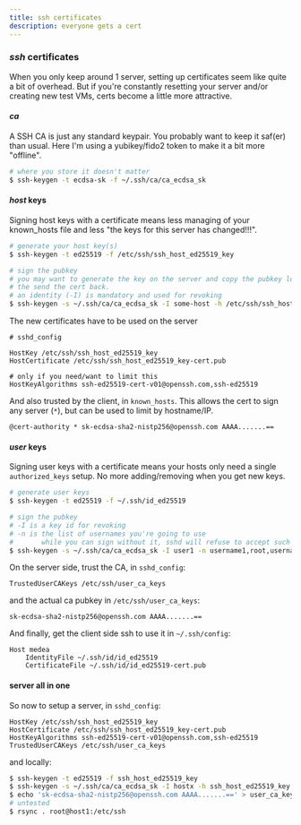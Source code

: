 ```yaml
---
title: ssh certificates
description: everyone gets a cert
---
```


### _ssh_ certificates

When you only keep around 1 server,
setting up certificates seem like quite a bit of overhead.
But if you're constantly resetting your server
and/or creating new test VMs, certs become a little more attractive.

#### _ca_

A SSH CA is just any standard keypair.
You probably want to keep it saf(er) than usual.
Here I'm using a yubikey/fido2 token to make it a bit more "offline".

```sh
# where you store it doesn't matter
$ ssh-keygen -t ecdsa-sk -f ~/.ssh/ca/ca_ecdsa_sk
```

#### _host_ keys

Signing host keys with a certificate means less managing of your known_hosts file
and less "the keys for this server has changed!!!".

```sh
# generate your host key(s)
$ ssh-keygen -t ed25519 -f /etc/ssh/ssh_host_ed25519_key

# sign the pubkey
# you may want to generate the key on the server and copy the pubkey locally to sign,
# the send the cert back.
# an identity (-I) is mandatory and used for revoking
$ ssh-keygen -s ~/.ssh/ca/ca_ecdsa_sk -I some-host -h /etc/ssh/ssh_host_ed25519_key
```

The new certificates have to be used on the server

```sshdconfig
# sshd_config

HostKey /etc/ssh/ssh_host_ed25519_key
HostCertificate /etc/ssh/ssh_host_ed25519_key-cert.pub

# only if you need/want to limit this
HostKeyAlgorithms ssh-ed25519-cert-v01@openssh.com,ssh-ed25519
```

And also trusted by the client, in `known_hosts`.
This allows the cert to sign any server (`*`), but can be used to limit by hostname/IP.

```
@cert-authority * sk-ecdsa-sha2-nistp256@openssh.com AAAA.......==
```

#### _user_ keys

Signing user keys with a certificate means your hosts only need a single `authorized_keys` setup.
No more adding/removing when you get new keys.

```sh
# generate user keys
$ ssh-keygen -t ed25519 -f ~/.ssh/id_ed25519

# sign the pubkey
# -I is a key id for revoking
# -n is the list of usernames you're going to use
#       while you can sign without it, sshd will refuse to accept such certs by default.
$ ssh-keygen -s ~/.ssh/ca/ca_ecdsa_sk -I user1 -n username1,root,username2 ~/.ssh/id_ed25519.pub
```

On the server side, trust the CA, in `sshd_config`:

```sshdconfig
TrustedUserCAKeys /etc/ssh/user_ca_keys
```

and the actual ca pubkey in `/etc/ssh/user_ca_keys`:

```
sk-ecdsa-sha2-nistp256@openssh.com AAAA.......==
```

And finally, get the client side ssh to use it in `~/.ssh/config`:

```sshconfig
Host medea
    IdentityFile ~/.ssh/id/id_ed25519
    CertificateFile ~/.ssh/id/id_ed25519-cert.pub
```

#### server all in one

So now to setup a server, in `sshd_config`:

```sshdconfig
HostKey /etc/ssh/ssh_host_ed25519_key
HostCertificate /etc/ssh/ssh_host_ed25519_key-cert.pub
HostKeyAlgorithms ssh-ed25519-cert-v01@openssh.com,ssh-ed25519
TrustedUserCAKeys /etc/ssh/user_ca_keys
```

and locally:

```sh
$ ssh-keygen -t ed25519 -f ssh_host_ed25519_key
$ ssh-keygen -s ~/.ssh/ca/ca_ecdsa_sk -I hostx -h ssh_host_ed25519_key.pub
$ echo 'sk-ecdsa-sha2-nistp256@openssh.com AAAA.......==' > user_ca_keys
# untested
$ rsync . root@host1:/etc/ssh
```
